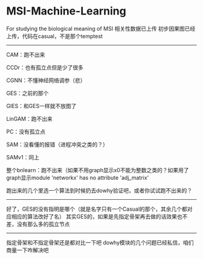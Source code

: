 # MSI-Machine-Learning
For studying the biological meaning of MSI
相关性数据已上传
初步因果图已经上传，代码在casual，不是那个temptest

------

CAM：跑不出来

CCDr：也有孤立点但是少了很多

CGNN：不懂神经网络调参（悲）

GES：之前的那个

GIES：和GES一样就不放图了

LinGAM：跑不出来

PC：没有孤立点

SAM：没看懂的报错（进程冲突之类的？）

SAMv1：同上

整个bnlearn：跑不出来（如果不用graph显示x0不能为整数之类的？如果用了graph显示module 'networkx' has no attribute 'adj_matrix'

跑出来的几个里选一个算法到时候扔去dowhy验证吧，或者你试试跑不出来的？

------
好了，GES的没有指明是哪个（就是名字只有一个Casual的那个，其余几个都对应相应的算法改好了名）
其实GES的，如果是先指定骨架再去做的话效果也不差，没有那么多的孤立节点

------
指定骨架和不指定骨架还是都对比一下吧
dowhy模块的几个问题已经私信，咱们商量一下咋解决吧
